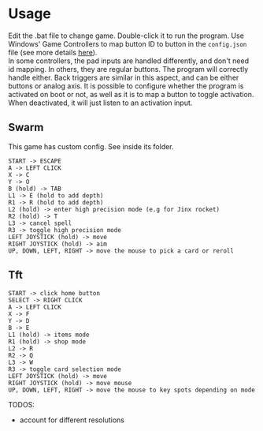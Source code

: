 # Usage

Edit the .bat file to change game. Double-click it to run the program.  Use Windows' Game Controllers to map button ID to button in the `config.json` file (see more details [here](https://github.com/Lucas1774/controller-adapter/issues/1#issuecomment-2290078361)).  
In some controllers, the pad inputs are handled differently, and don't need id mapping. In others, they are regular buttons. The program will correctly handle either. Back triggers are similar in this aspect, and can be either buttons or analog axis.
It is possible to configure whether the program is activated on boot or not, as well as it is to map a button to toggle activation. When deactivated, it will just listen to an activation input.

## Swarm
This game has custom config. See inside its folder.

    START -> ESCAPE
    A -> LEFT CLICK
    X -> C
    Y -> O
    B (hold) -> TAB
    L1 -> E (hold to add depth)
    R1 -> R (hold to add depth)
    L2 (hold) -> enter high precision mode (e.g for Jinx rocket)
    R2 (hold) -> T
    L3 -> cancel spell
    R3 -> toggle high precision mode
    LEFT JOYSTICK (hold) -> move
    RIGHT JOYSTICK (hold) -> aim
    UP, DOWN, LEFT, RIGHT -> move the mouse to pick a card or reroll

## Tft

    START -> click home button
    SELECT -> RIGHT CLICK
    A -> LEFT CLICK
    X -> F
    Y -> D
    B -> E
    L1 (hold) -> items mode
    R1 (hold) -> shop mode
    L2 -> R
    R2 -> Q
    L3 -> W
    R3 -> toggle card selection mode
    LEFT JOYSTICK (hold) -> move
    RIGHT JOYSTICK (hold) -> move mouse
    UP, DOWN, LEFT, RIGHT -> move the mouse to key spots depending on mode

TODOS:
- account for different resolutions